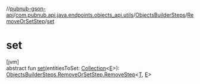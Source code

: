 //[pubnub-gson-api](../../../../index.md)/[com.pubnub.api.java.endpoints.objects_api.utils](../../index.md)/[ObjectsBuilderSteps](../index.md)/[RemoveOrSetStep](index.md)/[set](set.md)

# set

[jvm]\
abstract fun [set](set.md)(entitiesToSet: [Collection](https://docs.oracle.com/javase/8/docs/api/java/util/Collection.html)&lt;[E](index.md)&gt;): [ObjectsBuilderSteps.RemoveOrSetStep.RemoveStep](-remove-step/index.md)&lt;[T](index.md), [E](index.md)&gt;
